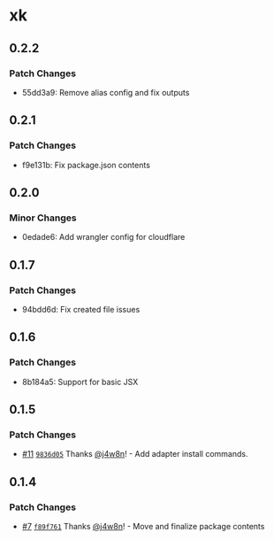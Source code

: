 # xk

## 0.2.2

### Patch Changes

- 55dd3a9: Remove alias config and fix outputs

## 0.2.1

### Patch Changes

- f9e131b: Fix package.json contents

## 0.2.0

### Minor Changes

- 0edade6: Add wrangler config for cloudflare

## 0.1.7

### Patch Changes

- 94bdd6d: Fix created file issues

## 0.1.6

### Patch Changes

- 8b184a5: Support for basic JSX

## 0.1.5

### Patch Changes

- [#11](https://github.com/xinkjs/xink/pull/11) [`9836d05`](https://github.com/xinkjs/xink/commit/9836d051166d7d9f1e6b2b72444377f4d31b6218) Thanks [@j4w8n](https://github.com/j4w8n)! - Add adapter install commands.

## 0.1.4

### Patch Changes

- [#7](https://github.com/xinkjs/xink/pull/7) [`f89f761`](https://github.com/xinkjs/xink/commit/f89f7616b5063f19a7b17f74c03e9becde22c90f) Thanks [@j4w8n](https://github.com/j4w8n)! - Move and finalize package contents

